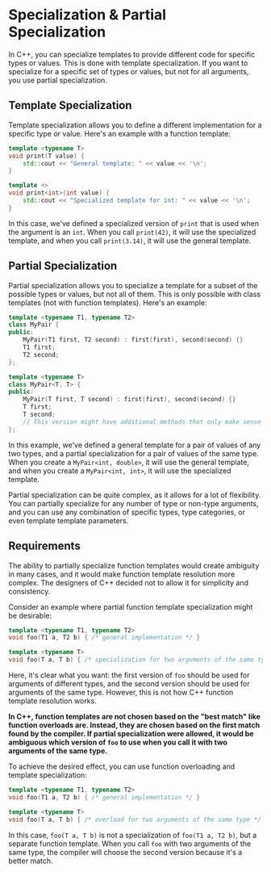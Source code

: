 # Specialization & Partial Specialization

In C++, you can specialize templates to provide different code for specific types or values. This is done with template specialization. If you want to specialize for a specific set of types or values, but not for all arguments, you use partial specialization.

## **Template Specialization**

Template specialization allows you to define a different implementation for a specific type or value. Here's an example with a function template:

```cpp
template <typename T>
void print(T value) {
    std::cout << "General template: " << value << '\n';
}

template <>
void print<int>(int value) {
    std::cout << "Specialized template for int: " << value << '\n';
}
```

In this case, we've defined a specialized version of `print` that is used when the argument is an `int`. When you call `print(42)`, it will use the specialized template, and when you call `print(3.14)`, it will use the general template.

## **Partial Specialization**

Partial specialization allows you to specialize a template for a subset of the possible types or values, but not all of them. This is only possible with class templates (not with function templates). Here's an example:

```cpp
template <typename T1, typename T2>
class MyPair {
public:
    MyPair(T1 first, T2 second) : first(first), second(second) {}
    T1 first;
    T2 second;
};

template <typename T>
class MyPair<T, T> {
public:
    MyPair(T first, T second) : first(first), second(second) {}
    T first;
    T second;
    // This version might have additional methods that only make sense when both types are the same
};
```

In this example, we've defined a general template for a pair of values of any two types, and a partial specialization for a pair of values of the same type. When you create a `MyPair<int, double>`, it will use the general template, and when you create a `MyPair<int, int>`, it will use the specialized template.

Partial specialization can be quite complex, as it allows for a lot of flexibility. You can partially specialize for any number of type or non-type arguments, and you can use any combination of specific types, type categories, or even template template parameters.

## Requirements

The ability to partially specialize function templates would create ambiguity in many cases, and it would make function template resolution more complex. The designers of C++ decided not to allow it for simplicity and consistency.

Consider an example where partial function template specialization might be desirable:

```cpp
template <typename T1, typename T2>
void foo(T1 a, T2 b) { /* general implementation */ }

template <typename T>
void foo(T a, T b) { /* specialization for two arguments of the same type */ }
```

Here, it's clear what you want: the first version of `foo` should be used for arguments of different types, and the second version should be used for arguments of the same type. However, this is not how C++ function template resolution works.

**In C++, function templates are not chosen based on the "best match" like function overloads are. Instead, they are chosen based on the first match found by the compiler. If partial specialization were allowed, it would be ambiguous which version of `foo` to use when you call it with two arguments of the same type.**

To achieve the desired effect, you can use function overloading and template specialization:

```cpp
template <typename T1, typename T2>
void foo(T1 a, T2 b) { /* general implementation */ }

template <typename T>
void foo(T a, T b) { /* overload for two arguments of the same type */ }
```

In this case, `foo(T a, T b)` is not a specialization of `foo(T1 a, T2 b)`, but a separate function template. When you call `foo` with two arguments of the same type, the compiler will choose the second version because it's a better match.